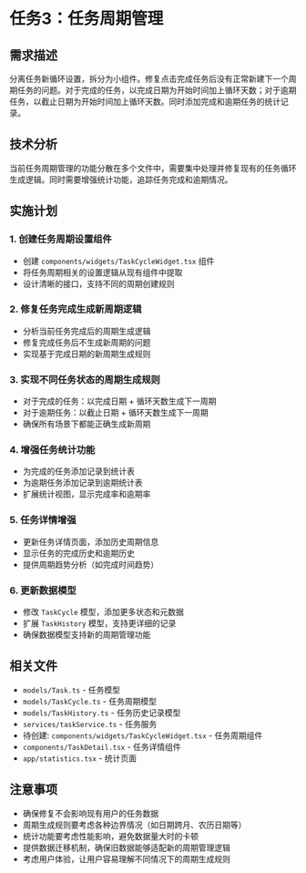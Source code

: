 # 任务3：任务周期管理

## 需求描述
分离任务新循环设置，拆分为小组件。修复点击完成任务后没有正常新建下一个周期任务的问题。对于完成的任务，以完成日期为开始时间加上循环天数；对于逾期任务，以截止日期为开始时间加上循环天数。同时添加完成和逾期任务的统计记录。

## 技术分析
当前任务周期管理的功能分散在多个文件中，需要集中处理并修复现有的任务循环生成逻辑。同时需要增强统计功能，追踪任务完成和逾期情况。

## 实施计划

### 1. 创建任务周期设置组件
- 创建 `components/widgets/TaskCycleWidget.tsx` 组件
- 将任务周期相关的设置逻辑从现有组件中提取
- 设计清晰的接口，支持不同的周期创建规则

### 2. 修复任务完成生成新周期逻辑
- 分析当前任务完成后的周期生成逻辑
- 修复完成任务后不生成新周期的问题
- 实现基于完成日期的新周期生成规则

### 3. 实现不同任务状态的周期生成规则
- 对于完成的任务：以完成日期 + 循环天数生成下一周期
- 对于逾期任务：以截止日期 + 循环天数生成下一周期
- 确保所有场景下都能正确生成新周期

### 4. 增强任务统计功能
- 为完成的任务添加记录到统计表
- 为逾期任务添加记录到逾期统计表
- 扩展统计视图，显示完成率和逾期率

### 5. 任务详情增强
- 更新任务详情页面，添加历史周期信息
- 显示任务的完成历史和逾期历史
- 提供周期趋势分析（如完成时间趋势）

### 6. 更新数据模型
- 修改 `TaskCycle` 模型，添加更多状态和元数据
- 扩展 `TaskHistory` 模型，支持更详细的记录
- 确保数据模型支持新的周期管理功能

## 相关文件
- `models/Task.ts` - 任务模型
- `models/TaskCycle.ts` - 任务周期模型
- `models/TaskHistory.ts` - 任务历史记录模型
- `services/taskService.ts` - 任务服务
- 待创建: `components/widgets/TaskCycleWidget.tsx` - 任务周期组件
- `components/TaskDetail.tsx` - 任务详情组件
- `app/statistics.tsx` - 统计页面

## 注意事项
- 确保修复不会影响现有用户的任务数据
- 周期生成规则要考虑各种边界情况（如日期跨月、农历日期等）
- 统计功能要考虑性能影响，避免数据量大时的卡顿
- 提供数据迁移机制，确保旧数据能够适配新的周期管理逻辑
- 考虑用户体验，让用户容易理解不同情况下的周期生成规则 